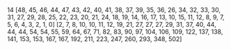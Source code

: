 14
[48, 45, 46, 44, 47, 43, 42, 40, 41, 38, 37, 39, 35, 36, 26, 34, 32, 33, 30, 31, 27, 29, 28, 25, 22, 23, 20, 21, 24, 18, 19, 14, 16, 17, 13, 10, 15, 11, 12, 8, 9, 7, 5, 6, 4, 3, 2, 1, 0]
[2, 7, 8, 10, 10, 11, 12, 19, 21, 27, 27, 27, 29, 31, 37, 40, 44, 44, 44, 54, 54, 55, 59, 64, 67, 71, 82, 83, 90, 97, 104, 106, 109, 122, 137, 138, 141, 153, 153, 167, 167, 192, 211, 223, 247, 260, 293, 348, 502]
